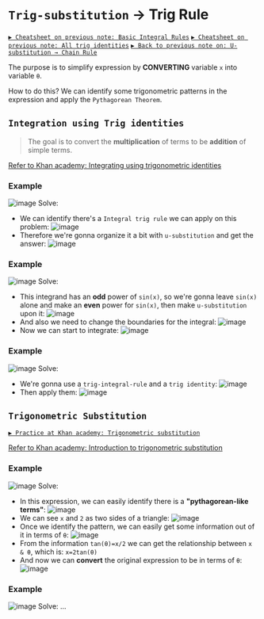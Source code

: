 # `Trig-substitution` → Trig Rule

[`▶ Cheatsheet on previous note: Basic Integral Rules`](https://github.com/solomonxie/solomonxie.github.io/issues/49#issuecomment-395356656)
[`▶ Cheatsheet on previous note: All trig identities`](https://github.com/solomonxie/solomonxie.github.io/issues/44#issuecomment-377684464)
[`▶ Back to previous note on: U-substitution → Chain Rule`](https://github.com/solomonxie/solomonxie.github.io/issues/49#issuecomment-395677669)

The purpose is to simplify expression by **CONVERTING** variable `x` into variable `θ`.

How to do this?
We can identify some trigonometric patterns in the expression and apply the `Pythagorean Theorem`.


## `Integration using Trig identities`
> The goal is to convert the **multiplication** of terms to be **addition** of simple terms.

[Refer to Khan academy: Integrating using trigonometric identities](https://www.khanacademy.org/math/integral-calculus/ic-integration#ic-integration-with-trig-identities)

### Example
![image](https://user-images.githubusercontent.com/14041622/46219793-d9a9a400-c37a-11e8-8075-f92004958982.png)
Solve:
- We can identify there's a `Integral trig rule` we can apply on this problem:
![image](https://user-images.githubusercontent.com/14041622/46241862-a4409d00-c3f2-11e8-9618-c1e1e7af7186.png)
- Therefore we're gonna organize it a bit with `u-substitution` and get the answer:
![image](https://user-images.githubusercontent.com/14041622/46241876-e964cf00-c3f2-11e8-9b81-8a362400cc60.png)


### Example
![image](https://user-images.githubusercontent.com/14041622/46242010-4eb9bf80-c3f5-11e8-83c3-3bd77a63566d.png)
Solve:
- This integrand has an **odd** power of `sin(x)`, so we're gonna leave `sin(x)` alone and make an  **even** power for `sin(x)`, then make `u-substitution` upon it:
![image](https://user-images.githubusercontent.com/14041622/46242032-aeb06600-c3f5-11e8-8ee1-382141b49e05.png)
- And also we need to change the boundaries for the integral:
![image](https://user-images.githubusercontent.com/14041622/46242042-ef0fe400-c3f5-11e8-9f53-ffaafeac704a.png)
- Now we can start to integrate:
![image](https://user-images.githubusercontent.com/14041622/46242061-25e5fa00-c3f6-11e8-8aed-148deb16aa6b.png)


### Example
![image](https://user-images.githubusercontent.com/14041622/46242288-92162d00-c3f9-11e8-9088-651c530a46ee.png)
Solve:
- We're gonna use a `trig-integral-rule` and a `trig identity`:
![image](https://user-images.githubusercontent.com/14041622/46242353-a3136e00-c3fa-11e8-8c83-8152e3e32687.png)
- Then apply them:
![image](https://user-images.githubusercontent.com/14041622/46242364-ca6a3b00-c3fa-11e8-8646-caa17e3852f6.png)



## `Trigonometric Substitution`

[`▶ Practice at Khan academy: Trigonometric substitution`](https://www.khanacademy.org/math/integral-calculus/ic-integration/modal/e/integration-using-trigonometric-substitution)

[Refer to Khan academy: Introduction to trigonometric substitution](https://www.khanacademy.org/math/integral-calculus/ic-integration/modal/v/introduction-to-trigonometric-substitution)

### Example
![image](https://user-images.githubusercontent.com/14041622/46216444-2b99fc00-c372-11e8-8df3-72c063ede344.png)
Solve:
- In this expression, we can easily identify there is a **"pythagorean-like terms"**: 
![image](https://user-images.githubusercontent.com/14041622/46218431-23908b00-c377-11e8-8fd8-5abcfd8473ca.png)
- We can see `x` and `2` as two sides of a triangle:
![image](https://user-images.githubusercontent.com/14041622/46218458-3c993c00-c377-11e8-9815-42d5c01b1e6b.png)
- Once we identify the pattern, we can easily get some information out of it in terms of `θ`:
![image](https://user-images.githubusercontent.com/14041622/46218745-ff817980-c377-11e8-9cce-e2827ad4d2bb.png)
- From the information `tan(θ)=x/2` we can get the relationship between `x & θ`, which is: `x=2tan(θ)`
- And now we can **convert** the original expression to be in terms of `θ`:
![image](https://user-images.githubusercontent.com/14041622/46219137-212f3080-c379-11e8-99b2-e46cbfbcceed.png)



### Example
![image](https://user-images.githubusercontent.com/14041622/46219281-871bb800-c379-11e8-8f23-d723accbeb2b.png)
Solve:
...